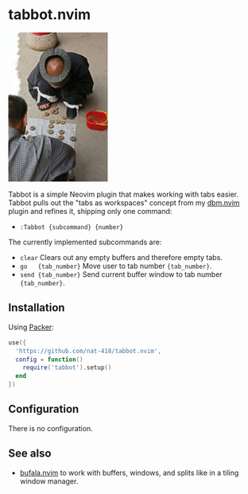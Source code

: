 tabbot.nvim
===========

![Abbot of Cui Yun Gong monastery plays Xiangqi](./abbot.jpg)

Tabbot is a simple Neovim plugin that makes working with tabs easier.
Tabbot pulls out the "tabs as workspaces" concept from my 
[dbm.nvim](https://github.com/nat-418/dbm.nvim) plugin and refines it,
shipping only one command:

* `:Tabbot {subcommand} {number}`

The currently implemented subcommands are:
* `clear`             Clears out any empty buffers and therefore empty tabs.
* `go   {tab_number}` Move user to tab number `{tab_number}`.
* `send {tab_number}` Send current buffer window to tab number `{tab_number}`.

Installation
------------

Using [Packer](https://github.com/wbthomason/packer.nvim):
```lua
use({
  'https://github.com/nat-418/tabbot.nvim',
  config = function()
    require('tabbot').setup()
  end
})
```

Configuration
-------------

There is no configuration.

See also
--------

* [bufala.nvim](https://github.com/nat-418/bufala.nvim) to work with buffers,
  windows, and splits like in a tiling window manager.
